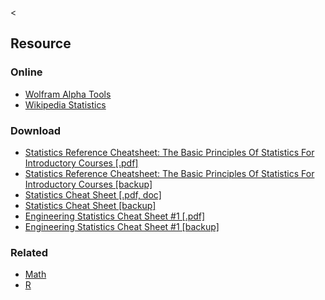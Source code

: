 &lt;

Resource
--------

### Online

-   [Wolfram Alpha Tools](http://www.wolframalpha.com/examples/Statistics.html)
-   [Wikipedia Statistics](http://en.wikipedia.org/wiki/Statistics)

### Download

-   [Statistics Reference Cheatsheet: The Basic Principles Of Statistics For Introductory Courses \[.pdf\]](http://www.scribd.com/doc/427513/Statistics-Reference-Cheatsheet)
-   [Statistics Reference Cheatsheet: The Basic Principles Of Statistics For Introductory Courses \[backup\]](static/cs/427513-Statistics-Reference-Cheatsheet.pdf)
-   [Statistics Cheat Sheet \[.pdf, doc\]](http://www.docstoc.com/docs/2479020/Statistics-Cheat-Sheet)
-   [Statistics Cheat Sheet \[backup\]](static/cs/statistic-cheat-sheet-mr-roth-2004.pdf)
-   [Engineering Statistics Cheat Sheet \#1 \[.pdf\]](http://www.docstoc.com/docs/9654895/Statistics-Cheat)
-   [Engineering Statistics Cheat Sheet \#1 \[backup\]](static/cs/Engineering-Statistic-Cheat-Sheet-1.pdf)

### Related

-   [Math](math.html "Math Cheat Sheet")
-   [R](r.html "R Cheat Sheet")
